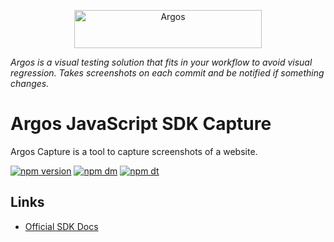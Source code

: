 <p align="center">
  <a href="https://argos-ci.com/?utm_source=github&utm_medium=logo" target="_blank">
    <img src="https://raw.githubusercontent.com/argos-ci/argos/main/resources/logos/logo-github-readme.png" alt="Argos" width="300" height="61">
  </a>
</p>

_Argos is a visual testing solution that fits in your workflow to avoid visual regression. Takes screenshots on each commit and be notified if something changes._

# Argos JavaScript SDK Capture

Argos Capture is a tool to capture screenshots of a website.

[![npm version](https://img.shields.io/npm/v/@argos-ci/capture.svg)](https://www.npmjs.com/package/@argos-ci/capture)
[![npm dm](https://img.shields.io/npm/dm/@argos-ci/capture.svg)](https://www.npmjs.com/package/@argos-ci/capture)
[![npm dt](https://img.shields.io/npm/dt/@argos-ci/capture.svg)](https://www.npmjs.com/package/@argos-ci/capture)

## Links

- [Official SDK Docs](https://docs.argos-ci.com)
